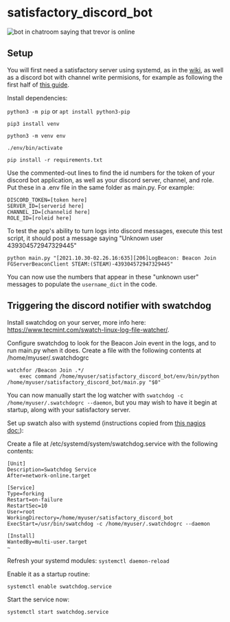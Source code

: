 # satisfactory_discord_bot

![bot in chatroom saying that trevor is online](https://i.imgur.com/dK2NyQK.png)

## Setup 

You will first need a satisfactory server using systemd, as in the [wiki](https://satisfactory.fandom.com/wiki/Dedicated_servers#.5BLinux.5D_SystemD), as well as a discord bot with channel write permisions, for example as following the first half of [this guide](https://realpython.com/how-to-make-a-discord-bot-python/#creating-an-application).

Install dependencies:

`python3 -m pip` or `apt install python3-pip`

`pip3 install venv`

`python3 -m venv env`

`./env/bin/activate`

`pip install -r requirements.txt`

Use the commented-out lines to find the id numbers for the token of your discord bot application, as well as your discord server, channel, and role. Put these in a .env file in the same folder as main.py. For example:

```
DISCORD_TOKEN=[token here]
SERVER_ID=[serverid here]
CHANNEL_ID=[channelid here]
ROLE_ID=[roleid here]
```

To test the app's ability to turn logs into discord messages, execute this test script, it should post a message saying "Unknown user 439304572947329445"

`python main.py "[2021.10.30-02.26.16:635][206]LogBeacon: Beacon Join FGServerBeaconClient STEAM:(STEAM)-439304572947329445"`

You can now use the numbers that appear in these "unknown user" messages to populate the `username_dict` in the code. 

## Triggering the discord notifier with swatchdog

Install swatchdog on your server, more info here: https://www.tecmint.com/swatch-linux-log-file-watcher/. 

Configure swatchdog to look for the Beacon Join event in the logs, and to run main.py when it does. Create a file with the following contents at /home/myuser/.swatchdogrc

```
watchfor /Beacon Join .*/
    exec command /home/myuser/satisfactory_discord_bot/env/bin/python /home/myuser/satisfactory_discord_bot/main.py "$0"
```

You can now manually start the log watcher with `swatchdog -c /home/myuser/.swatchdogrc --daemon`, but you may wish to have it begin at startup, along with your satisfactory server.

Set up swatch also with systemd (instructions copied from [this nagios doc:](https://assets.nagios.com/downloads/nagiosxi/docs/Log-Monitoring-With-Swatch.pdf)):

Create a file at /etc/systemd/system/swatchdog.service with the following contents:

```
[Unit]
Description=Swatchdog Service
After=network-online.target

[Service]
Type=forking
Restart=on-failure
RestartSec=10
User=root
WorkingDirectory=/home/myuser/satisfactory_discord_bot
ExecStart=/usr/bin/swatchdog -c /home/myuser/.swatchdogrc --daemon

[Install]
WantedBy=multi-user.target
~                          
```

Refresh your systemd modules:
`systemctl daemon-reload` 

Enable it as a startup routine:

`systemctl enable swatchdog.service`

Start the service now:

`systemctl start swatchdog.service`

